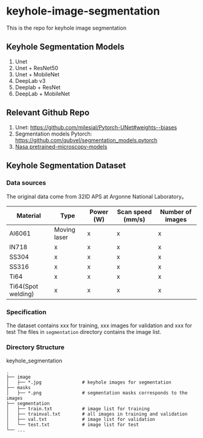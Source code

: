 # keyhole-image-segmentation
This is the repo for keyhole image segmentation

## Keyhole Segmentation Models
1. Unet
2. Unet + ResNet50
3. Unet + MobileNet
5. DeepLab v3
6. Deeplab + ResNet 
7. DeepLab + MobileNet

## Relevant Github Repo
1. Unet: https://github.com/milesial/Pytorch-UNet#weights--biases
2. Segmentation models Pytorch: https://github.com/qubvel/segmentation_models.pytorch
3. [Nasa pretrained-microscopy-models](https://github.com/nasa/pretrained-microscopy-models)

## Keyhole Segmentation Dataset
### Data sources
The original data come from 32ID APS at Argonne National Laboratory。

Material | Type | Power (W) | Scan speed (mm/s) | Number of images
--- | --- | --- | --- | ---
Al6061 | Moving laser | x | x | x
IN718 | x | x | x | x
SS304 | x | x | x | x
SS316 | x | x | x | x
Ti64 | x | x | x |x 
Ti64(Spot welding) | x | x | x |x 

### Specification
The dataset contains xxx for training, xxx images for validation and xxx for test
The files in `segmentation` directory contains the image list.
### Directory Structure
keyhole_segmentation

    .
    ├── image
    │   ├── *.jpg               # keyhole images for segmentation
    ├── masks
    │   ├── *.png               # segmentation masks corresponds to the images
    ├── segmentation           
    │   ├── train.txt           # image list for training
    │   ├── trainval.txt        # all images in training and validation
    │   ├── val.txt             # image list for validation
    │   └── test.txt            # image list for test
    └── ...
